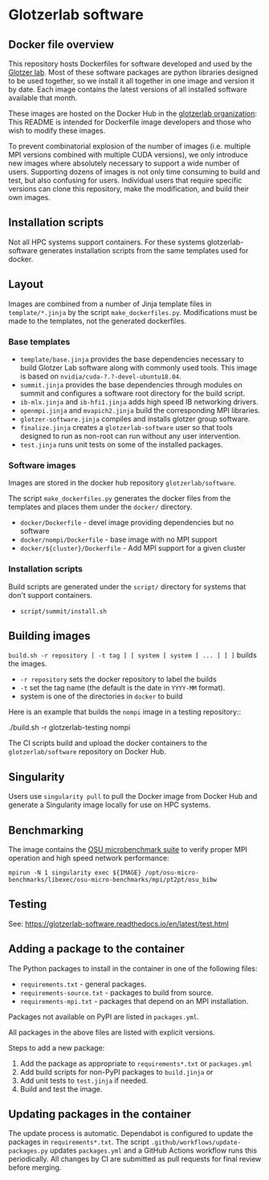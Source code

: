# Glotzerlab software

## Docker file overview

This repository hosts Dockerfiles for software developed and used by the [Glotzer
lab](http://glotzerlab.engin.umich.edu/home/). Most of these software packages are python libraries
designed to be used together, so we install it all together in one image and version it by date.
Each image contains the latest versions of all installed software available that month.

These images are hosted on the Docker Hub in the [glotzerlab
organization](https://hub.docker.com/r/glotzerlab/software/): This README is intended for Dockerfile
image developers and those who wish to modify these images.

To prevent combinatorial explosion of the number of images (i.e. multiple MPI versions combined with
multiple CUDA versions), we only introduce new images where absolutely necessary to support a wide
number of users. Supporting dozens of images is not only time consuming to build and test, but also
confusing for users. Individual users that require specific versions can clone this repository, make
the modification, and build their own images.

## Installation scripts

Not all HPC systems support containers. For these systems glotzerlab-software generates installation
scripts from the same templates used for docker.

## Layout

Images are combined from a number of Jinja template files in `template/*.jinja` by the script
`make_dockerfiles.py`. Modifications must be made to the templates, not the generated dockerfiles.

### Base templates

* `template/base.jinja` provides the base dependencies necessary to build Glotzer Lab
  software along with commonly used tools. This image is based on
  `nvidia/cuda-?.?-devel-ubuntu18.04`.
* `summit.jinja` provides the base dependencies through modules on summit and configures
  a software root directory for the build script.
* `ib-mlx.jinja` and `ib-hfi1.jinja` adds high speed IB networking drivers.
* `openmpi.jinja` and `mvapich2.jinja` build the corresponding MPI libraries.
* `glotzer-software.jinja` compiles and installs glotzer group software.
* `finalize.jinja` creates a `glotzerlab-software` user so that tools designed to run as
  non-root can run without any user intervention.
* `test.jinja` runs unit tests on some of the installed packages.

### Software images

Images are stored in the docker hub repository `glotzerlab/software`.

The script `make_dockerfiles.py` generates the docker files from the templates and places them under
the `docker/` directory.

* `docker/Dockerfile` - devel image providing dependencies but no software
* `docker/nompi/Dockerfile` - base image with no MPI support
* `docker/${cluster}/Dockerfile` - Add MPI support for a given cluster

### Installation scripts

Build scripts are generated under the `script/` directory for systems that don't support containers.

* `script/summit/install.sh`

## Building images

`build.sh -r repository [ -t tag ] [ system [ system [ ... ] ] ]` builds the images.

* `-r repository` sets the docker repository to label the builds
* `-t` set the tag name (the default is the date in `YYYY-MM` format).
* system is one of the directories in `docker` to build

Here is an example that builds the `nompi` image in a testing repository::

  ./build.sh -r glotzerlab-testing nompi

The CI scripts build and upload the docker containers to the `glotzerlab/software` repository on
Docker Hub.

## Singularity

Users use `singularity pull` to pull the Docker image from Docker Hub and generate a Singularity
image locally for use on HPC systems.

## Benchmarking

The image contains the [OSU microbenchmark suite](http://mvapich.cse.ohio-state.edu/benchmarks/) to
verify proper MPI operation and high speed network performance:

    mpirun -N 1 singularity exec ${IMAGE} /opt/osu-micro-benchmarks/libexec/osu-micro-benchmarks/mpi/pt2pt/osu_bibw

## Testing

See: https://glotzerlab-software.readthedocs.io/en/latest/test.html

## Adding a package to the container

The Python packages to install in the container in one of the following files:

  * `requirements.txt` - general packages.
  * `requirements-source.txt` - packages to build from source.
  * `requirements-mpi.txt` - packages that depend on an MPI installation.

Packages not available on PyPI are listed in `packages.yml`.

All packages in the above files are listed with explicit versions.

Steps to add a new package:

1. Add the package as appropriate to `requirements*.txt` or `packages.yml`
2. Add build scripts for non-PyPI packages to `build.jinja` or
3. Add unit tests to `test.jinja` if needed.
4. Build and test the image.

## Updating packages in the container

The update process is automatic. Dependabot is configured to update the packages in
`requirements*.txt`. The script `.github/workflows/update-packages.py` updates `packages.yml` and a
GitHub Actions workflow runs this periodically. All changes by CI are submitted as pull requests for
final review before merging.
